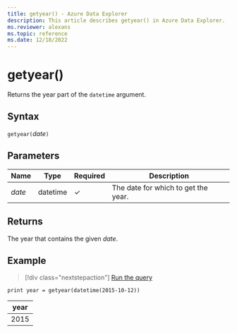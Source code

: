 ```yaml
---
title: getyear() - Azure Data Explorer
description: This article describes getyear() in Azure Data Explorer.
ms.reviewer: alexans
ms.topic: reference
ms.date: 12/18/2022
---
```

# getyear()

Returns the year part of the `datetime` argument.

## Syntax

`getyear(`*date*`)`

## Parameters

| Name | Type | Required | Description |
|--|--|--|--|
| *date* | datetime | &check; | The date for which to get the year. |

## Returns

The year that contains the given *date*.

## Example

> [!div class="nextstepaction"]
> <a href="https://dataexplorer.azure.com/clusters/help/databases/Samples?query=H4sIAAAAAAAAAysoyswrUahMTSxSsFVITy0BsTRSEktSSzJzUzWMDAxNdQ0NdA2NNDUB6MDMlCoAAAA=" target="_blank">Run the query</a>

```kusto
print year = getyear(datetime(2015-10-12))
```

|year|
|--|
|2015|
